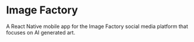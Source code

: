 # Image Factory

A React Native mobile app for the Image Factory social media platform that focuses on AI generated art.